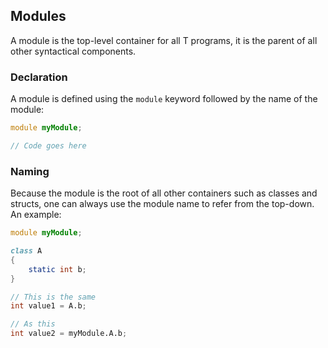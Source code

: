## Modules

A module is the top-level container for all T programs, it is the parent
of all other syntactical components.

### Declaration

A module is defined using the `module` keyword followed by the name of
the module:

``` d
module myModule;

// Code goes here
```

### Naming

Because the module is the root of all other containers such as classes
and structs, one can always use the module name to refer from the
top-down. An example:

``` d
module myModule;

class A
{
    static int b;
}

// This is the same
int value1 = A.b;

// As this
int value2 = myModule.A.b;
```
